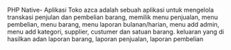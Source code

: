 PHP Native- Aplikasi Toko azca adalah sebuah aplikasi untuk mengelola transkasi penjulan dan pembelian barang, memilik menu penjualan, menu pembelian, menu barang, menu laporan bulanan/harian, menu add admin, menu add kategori, supplier, custumer dan satuan barang.  keluaran yang di hasilkan adan laporan barang, laporan penjualan, laporan pembelian
